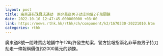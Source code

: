 ```yaml
---
layout: post
title: 廣東道有珠寶店遇劫　兩非華裔男子劫走約值2千萬頸鍊
date: 2022-10-10 12:47:45.000000000 +08:00
link: https://news.rthk.hk/rthk/ch/component/k2/1670330-20221010.htm
categories: rthk
---
```


廣東道8號一間珠寶店地舖中午12時許發生劫案，警方接報指兩名非華裔男子持刀劫走一條報稱價值約2000萬元的頸鍊。
